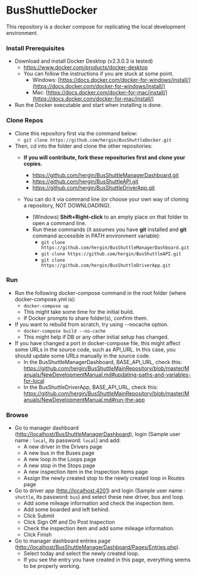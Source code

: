 # BusShuttleDocker

This repository is a docker compose for replicating the local development environment.

### Install Prerequisites

* Download and install Docker Desktop (v2.3.0.3 is tested)
  * <a href="https://www.docker.com/products/docker-desktop" target="_blank">https://www.docker.com/products/docker-desktop</a>
  * You can follow the instructions if you are stuck at some point.
    * Windows: [https://docs.docker.com/docker-for-windows/install/](https://docs.docker.com/docker-for-windows/install/)
    * Mac: [https://docs.docker.com/docker-for-mac/install/](https://docs.docker.com/docker-for-mac/install/)
* Run the Docker executable and start when installing is done.

### Clone Repos

* Clone this repository first via the command below:
  * `git clone https://github.com/hergin/BusShuttleDocker.git`
* Then, cd into the folder and clone the other repositories:
  * **If you will contribute, fork these repositories first and clone your copies.**
    *  <a href="https://github.com/hergin/BusShuttleManagerDashboard.git" target="_blank">https://github.com/hergin/BusShuttleManagerDashboard.git</a>
    *  <a href="https://github.com/hergin/BusShuttleAPI.git" target="_blank">https://github.com/hergin/BusShuttleAPI.git</a>
    *  <a href="https://github.com/hergin/BusShuttleDriverApp.git" target="_blank">https://github.com/hergin/BusShuttleDriverApp.git</a>
  * You can do it via command line (or choose your own way of cloning a repository, NOT DOWNLOADING).  

    *  (Windows) **Shift+Right-click** to an empty place on that folder to open a command line.
    *   Run these commands (it assumes you have **git** installed and **git** command accessible in PATH environment variable):
        *   `git clone https://github.com/hergin/BusShuttleManagerDashboard.git`
        *   `git clone https://github.com/hergin/BusShuttleAPI.git`
        *   `git clone https://github.com/hergin/BusShuttleDriverApp.git`
  
### Run

* Run the following docker-compose command in the root folder (where docker-compose.yml is):
  * `docker-compose up`
  * This might take some time for the initial build.
  * If Docker prompts to share folder(s), confirm them.
* If you want to rebuild from scratch, try using --nocache option.
  * `docker-compose build --no-cache`
  * This might help if DB or any other initial setup has changed.
* If you have changed a port in docker-compose file, this might affect some URLs in the source code, such as API_URL. In this case, you should update some URLs manually in the source code.
  * In the BusShuttleManagerDashboard, BASE_API_URL, check this: <a href="https://github.com/hergin/BusShuttleMainRepository/blob/master/Manuals/NewDevelopmentManual.md#updating-paths-and-variables-for-local" target="_blank">https://github.com/hergin/BusShuttleMainRepository/blob/master/Manuals/NewDevelopmentManual.md#updating-paths-and-variables-for-local</a>
  * In the BusShuttleDriverApp, BASE_API_URL, check this: <a href="https://github.com/hergin/BusShuttleMainRepository/blob/master/Manuals/NewDevelopmentManual.md#run-the-app" target="_blank">https://github.com/hergin/BusShuttleMainRepository/blob/master/Manuals/NewDevelopmentManual.md#run-the-app</a>

### Browse

* Go to manager dashboard (<a href="http://localhost/BusShuttleManagerDashboard" target="_blank">http://localhost/BusShuttleManagerDashboard</a>), login (Sample user name : `local`, its password: `local`) and add:
  * A new driver in the Drivers page
  * A new bus in the Buses page
  * A new loop in the Loops page
  * A new stop in the Stops page
  * A new inspection item in the Inspection Items page
  * Assign the newly created stop to the newly created loop in Routes page
* Go to driver app (<a href="http://localhost:4201" target="_blank">http://localhost:4201</a>) and login (Sample user name : `shuttle`, its password: `bus`) and select these new driver, bus and loop.
  * Add some mileage information and check the inspection item.
  * Add some boarded and left behind.
  * Click Submit
  * Click Sign Off and Do Post Inspection
  * Check the inspection item and add some mileage information.
  * Click Finish
* Go to manager dashboard entries page (<a href="http://localhost/BusShuttleManagerDashboard/Pages/Entries.php" target="_blank">http://localhost/BusShuttleManagerDashboard/Pages/Entries.php</a>).
  * Select today and select the newly created loop.
  * If you see the entry you have created in this page, everything seems to be properly working.
